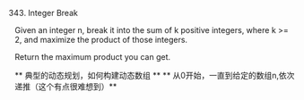 343. Integer Break

Given an integer n, break it into the sum of k positive integers, where k >= 2, and maximize the product of those integers.

Return the maximum product you can get.

** 典型的动态规划，如何构建动态数组 **
** 从0开始，一直到给定的数组n,依次递推（这个有点很难想到）**

